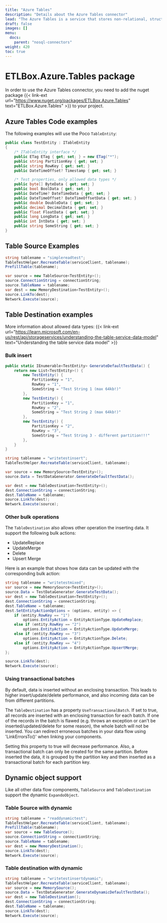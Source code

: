 ```yaml
---
title: "Azure Tables"
description: "Details about the Azure Tables connector"
lead: "The Azure Tables is a service that stores non-relational, structured data in a key-value store, with a schemaless design. Access to Table storage data is fast and cost-effective for many types of applications, and is typically lower in cost than traditional SQL for similar volumes of data."
draft: false
images: []
menu:
  docs:
    parent: "nosql-connectors"
weight: 420
toc: true
---
```


# ETLBox.Azure.Tables package

In order to use the Azure Tables connector, you need to add the nuget package {{< link-ext url="https://www.nuget.org/packages/ETLBox.Azure.Tables" text="ETLBox.Azure.Tables" >}} to your project.

## Azure Tables Code examples

The following examples will use the Poco `TableEntity`:

```C#
public class TestEntity : ITableEntity
{
    /* ITableEntity interface */
    public ETag ETag { get; set; } = new ETag("*");
    public string PartitionKey { get; set; }
    public string RowKey { get; set; }
    public DateTimeOffset? Timestamp { get; set; }

    /* Test properties, only allowed data types */
    public byte[] ByteData { get; set; }
    public bool BoolData { get; set; }
    public DateTime? DateTimeData { get; set; }
    public DateTimeOffset? DateTimeOffsetData { get; set; }
    public double DoubleData { get; set; }
    public decimal DecimalData { get; set; }
    public float FloatData { get; set; }
    public long LongData { get; set; }
    public int IntData { get; set; }
    public string SomeString { get; set; }
}
```

## Table Source Examples

```C#
string tablename = "simplereadtest";
TableTestHelper.RecreateTable(serviceClient, tablename);
PrefillTable(tablename);

var source = new TableSource<TestEntity>();
source.ConnectionString = connectionString;
source.TableName = tablename;
var dest = new MemoryDestination<TestEntity>();
source.LinkTo(dest);
Network.Execute(source);
```


## Table Destination examples

More information about allowed data types: {{< link-ext url="https://learn.microsoft.com/en-us/rest/api/storageservices/understanding-the-table-service-data-model" text="Understanding the table service data model" >}}

### Bulk insert

```C#
public static IEnumerable<TestEntity> GenerateDefaultTestData() {
    return new List<TestEntity>() {
        new TestEntity() {
            PartitionKey = "1",
            RowKey = "1",
            SomeString = "Test String 1 (max 64kb!)"
        },
        new TestEntity() {
            PartitionKey = "1",
            RowKey = "2",
            SomeString = "Test String 2 (max 64kb!)"
        },
        new TestEntity() {
            PartitionKey = "2",
            RowKey = "3",
            SomeString = "Test String 3 - different partition!!!"
        },
    }
}

string tablename = "writetestinsert";
TableTestHelper.RecreateTable(serviceClient, tablename);

var source = new MemorySource<TestEntity>();
source.Data = TestDataGenerator.GenerateDefaultTestData();

var dest = new TableDestination<TestEntity>();
dest.ConnectionString = connectionString;
dest.TableName = tablename;
source.LinkTo(dest);
Network.Execute(source);
```

### Other bulk operations

The `TableDestination` also allows other operation the inserting data. It support the following bulk actions:
- UpdateReplace
- UpdateMerge
- Delete
- Upsert Merge

Here is an example that shows how data can be updated with the corresponding bulk action:

```C#
string tablename = "writetestmixed";
var source = new MemorySource<TestEntity>();
source.Data = TestDataGenerator.GenerateTestData();
var dest = new TableDestination<TestEntity>();
dest.ConnectionString = connectionString;
dest.TableName = tablename;
dest.SetEntityActionOptions = (options, entity) => {
    if (entity.RowKey == "1")
        options.EntityAction = EntityActionType.UpdateReplace;
    else if (entity.RowKey == "2")
        options.EntityAction = EntityActionType.UpdateMerge;
    else if (entity.RowKey == "3")
        options.EntityAction = EntityActionType.Delete;
    else if (entity.RowKey == "4")
        options.EntityAction = EntityActionType.UpsertMerge;
};

source.LinkTo(dest);
Network.Execute(source);
```

### Using transactional batches

By default, data is inserted without an enclosing transaction. This leads to higher insert/update/delete performance, and also incoming data can be from different partitions.

The `TableDestination` has a property `UseTransactionalBatch`. If set to true, all records are inserted with an enclosing transaction for each batch. If one of the records in the batch is flawed (e.g. throws an exception or can't be inserted/updated/delete for some reason), the whole batch will not be inserted.
You can redirect erroneous batches in your data flow using 'LinkErrorsTo()' when linking your components.

Setting this property to true  will decrease performance. Also, a transactional batch can only be created for the same partition. Before inserted the data, it is grouped by the partition key and then inserted as a transactional batch for each partition key.

## Dynamic object support

Like all other data flow components, `TableSource` and `TableDestination` support the dynamic `ExpandoObject`.

### Table Source with dynamic

```C#
string tablename = "readdynamictest";
TableTestHelper.RecreateTable(serviceClient, tablename);
PrefillTable(tablename);
var source = new TableSource();
source.ConnectionString = connectionString;
source.TableName = tablename;
var dest = new MemoryDestination();
source.LinkTo(dest);
Network.Execute(source);
```

### Table destination with dynamic

```C#
string tablename = "writetestinsertdynamic";
TableTestHelper.RecreateTable(serviceClient, tablename);
var source = new MemorySource();
source.Data = TestDataGenerator.GenerateDynamicDefaultTestData();
var dest = new TableDestination();
dest.ConnectionString = connectionString;
dest.TableName = tablename;
source.LinkTo(dest);
Network.Execute(source);
```

